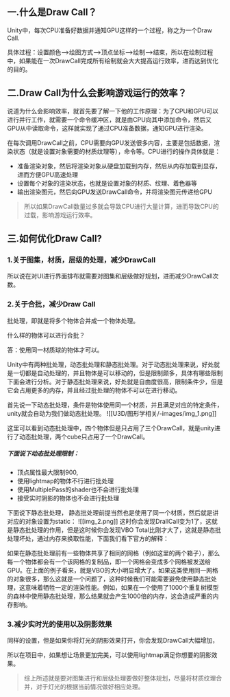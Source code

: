 
## 一.什么是Draw Call？

Unity中，每次CPU准备好数据并通知GPU这样的一个过程，称之为一个Draw Call.

具体过程：设置颜色-->绘图方式-->顶点坐标-->绘制-->结束，所以在绘制过程中，如果能在一次DrawCall完成所有绘制就会大大提高运行效率，进而达到优化的目的。
## 二.Draw Call为什么会影响游戏运行的效率？

说道为什么会影响效率，就首先要了解一下他的工作原理：为了CPU和GPU可以进行并行工作，就需要一个命令缓冲区，就是由CPU向其中添加命令，然后又GPU从中读取命令，这样就实现了通过CPU准备数据，通知GPU进行渲染。

在每次调用DrawCall之前，CPU需要向GPU发送很多内容，主要是包括数据，渲染状态（就是设置对象需要的材质纹理等），命令等。CPU进行的操作具体就是：

+ 准备渲染对象，然后将渲染对象从硬盘加载到内存，然后从内存加载到显存，进而方便GPU高速处理
+ 设置每个对象的渲染状态，也就是设置对象的材质、纹理、着色器等
+ 输出渲染图元，然后向GPU发送DrawCall命令，并将渲染图元传递给GPU

>所以如果DrawCall数量过多就会导致CPU进行大量计算，进而导致CPU的过载，影响游戏运行效率。

## 三.如何优化Draw Call?

### 1.关于图集，材质，层级的处理，减少DrawCall

所以说在对UI进行界面排布就需要对图集和层级做好规划，进而减少DrawCall次数。

### 2.关于合批，减少Draw Call

批处理，即就是将多个物体合并成一个物体处理。

什么样的物体可以进行合批？

答：使用同一材质球的物体才可以。

Unity中有两种批处理，动态批处理和静态批处理。对于动态批处理来说，好处就是一切都是自动处理的，并且物体是可以移动的，但是限制颇多，具体有哪些限制下面会进行分析。对于静态批处理来说，好处就是自由度很高，限制条件少，但是它会占用更多的内存，并且经过批处理的物体不可以在进行移动。

首先说一下动态批处理，条件是物体使用同一个材质，并且满足对应的特定条件，unity就会自动为我们做动态批处理。
![[U3D/图形学相关/-images/img_1.png]]

这里可以看到动态批处理中，四个物体但是只占用了三个DrawCall，就是unity进行了动态批处理，两个cube只占用了一个DrawCall。
##### 下面说下动态批处理限制：
+ 顶点属性最大限制900,
+ 使用lightmap的物体不行进行批处理
+ 使用MultiplePass的shader也不会进行批处理
+ 接受实时阴影的物体也不会进行批处理

下面说下静态批处理， 静态批处理前提当然也是使用了同一个材质，然后就是讲对应的对象设置为static：
![[img_2.png]]
这时你会发现DrallCall变为1了，这就是静态批处理的作用，但是这时候你会发现VBO Total比刚才大了，这就是静态批处理坏处，通过内存来换取性能，下面我们看下官方的解释：

如果在静态批处理前有一些物体共享了相同的网格（例如这里的两个箱子），那么每一个物体都会有一个该网格的复制品，即一个网格会变成多个网格被发送给GPU。在上面的例子看来，就是VBO的大小明显增大了。如果这类使用同一网格的对象很多，那么这就是一个问题了，这种时候我们可能需要避免使用静态批处理，这意味着牺牲一定的渲染性能。例如，如果在一个使用了1000个重复树模型的森林中使用静态批处理，那么结果就会产生1000倍的内存，这会造成严重的内存影响。

### 3.减少实时光的使用以及阴影效果

同样的设置，但是如果你将灯光的阴影效果打开，你会发现DrawCall大幅增加，

所以在项目中，如果想让场景更加完美，可以使用lightmap满足你想要的阴影效果。

>综上所述就是要对图集进行和层级处理要做好整体规划，尽量将材质纹理合并，对于灯光的根据当前情况做好相应处理。